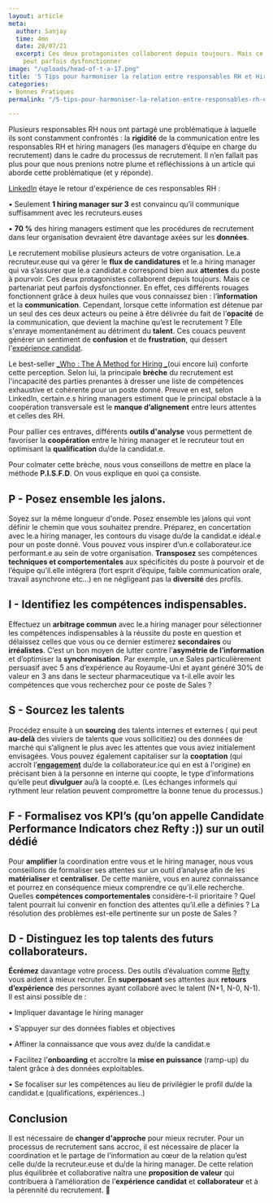 ```yaml
---
layout: article
meta:
  author: Sanjay
  time: 4mn
  date: 28/07/21
  excerpt: Ces deux protagonistes collaborent depuis toujours. Mais ce partenariat
    peut parfois dysfonctionner
image: "/uploads/head-of-t-a-17.png"
title: '5 Tips pour harmoniser la relation entre responsables RH et Hiring managers '
categories:
- Bonnes Pratiques
permalink: "/5-tips-pour-harmoniser-la-relation-entre-responsables-rh-et-hiring-managers/"

---
```

Plusieurs responsables RH nous ont partagé une problématique à laquelle ils sont constamment confrontés : la **rigidité** de la communication entre les responsables RH et hiring managers (les managers d’équipe en charge du recrutement) dans le cadre du processus de recrutement. Il n’en fallait pas plus pour que nous prenions notre plume et réfléchissions à un article qui aborde cette problématique (et y réponde).

[LinkedIn](https://business.linkedin.com/fr-fr/talent-solutions/resources/talent-strategy/mettre-en-relation-les-hiring-managers-et-les-recruteurs#align) étaye le retour d'expérience de ces responsables RH :

• Seulement **1 hiring manager sur 3** est convaincu qu’il communique suffisamment avec les recruteurs.euses

• **70 %** des hiring managers estiment que les procédures de recrutement dans leur organisation devraient être davantage axées sur les **données**.

Le recrutement mobilise plusieurs acteurs de votre organisation. Le.a recruteur.euse qui va gérer le **flux de candidatures** et le.a hiring manager qui va s’assurer que le.a candidat.e correspond bien aux **attentes** du poste à pourvoir. Ces deux protagonistes collaborent depuis toujours. Mais ce partenariat peut parfois dysfonctionner. En effet, ces différents rouages fonctionnent grâce à deux huiles que vous connaissez bien : l’**information** et la **communication**. Cependant, lorsque cette information est détenue par un seul des ces deux acteurs ou peine à être délivrée du fait de l’**opacité** de la communication, que devient la machine qu’est le recrutement ? Elle s'enraye momentanément au détriment du **talent**. Ces couacs peuvent générer un sentiment de **confusion** et de **frustration**, qui dessert l'[expérience candidat](https://blog.refty.co/qu-est-ce-que-experience-candidat/).

Le best-seller [_Who : The A Method for Hiring _](https://whothebook.com/)(oui encore lui) conforte cette perception. Selon lui, la principale **brèche** du recrutement est l'incapacité des parties prenantes à dresser une liste de compétences exhaustive et cohérente pour un poste donné. Preuve en est, selon LinkedIn, certain.e.s hiring managers estiment que le principal obstacle à la coopération transversale est le **manque d’alignement** entre leurs attentes et celles des RH.

Pour pallier ces entraves, différents **outils d'analyse** vous permettent de favoriser la **coopération** entre le hiring manager et le recruteur tout en optimisant la **qualification** du/de la candidat.e.

Pour colmater cette brèche, nous vous conseillons de mettre en place la méthode **P.I.S.F.D**. On vous explique en quoi ça consiste.

## P - Posez ensemble les jalons.

Soyez sur la même longueur d'onde. Posez ensemble les jalons qui vont définir le chemin que vous souhaitez prendre. Préparez, en concertation avec le.a hiring manager, les contours du visage du/de la candidat.e idéal.e pour un poste donné. Vous pouvez vous inspirer d’un.e collaborateur.ice performant.e au sein de votre organisation. **Transposez** ses compétences **techniques et comportementales** aux spécificités du poste à pourvoir et de l’équipe qu’il.elle intégrera (fort esprit d’équipe, faible communication orale, travail asynchrone etc...) en ne négligeant pas la **diversité** des profils.

## I - Identifiez les compétences indispensables.

Effectuez un **arbitrage commun** avec le.a hiring manager pour sélectionner les compétences indispensables à la réussite du poste en question et délaissez celles que vous ou ce dernier estimerez **secondaires** ou **irréalistes**. C’est un bon moyen de lutter contre l’**asymétrie de l’information** et d’optimiser la **synchronisation**. Par exemple, un.e Sales particulièrement persuasif avec 5 ans d’expérience au Royaume-Uni et ayant généré 30% de valeur en 3 ans dans le secteur pharmaceutique va t-il.elle avoir les compétences que vous recherchez pour ce poste de Sales ?

## S - Sourcez les talents

Procédez ensuite à un **sourcing** des talents internes et externes ( qui peut **au-delà** des viviers de talents que vous sollicitiez)  ou des données de marché qui s’alignent le plus avec les attentes que vous aviez initialement envisagées. Vous pouvez également capitaliser sur la **cooptation** (qui accroît l’[**engagement**](https://www.helloworkplace.fr/cooptation-recrutement/) du/de la collaborateur.ice qui en est à l'origine) en précisant bien à la personne en interne qui coopte, le type d’informations qu’elle peut **divulguer** au/à la coopté.e. (Les échanges informels qui rythment leur relation peuvent compromettre la bonne tenue du processus.)

## F - Formalisez vos KPI’s (qu’on appelle Candidate Performance Indicators chez Refty :)) sur un outil dédié

Pour **amplifier** la coordination entre vous et le hiring manager, nous vous conseillons de formaliser ses attentes sur un outil d’analyse afin de les **matérialiser** et **centraliser**. De cette manière, vous en aurez connaissance et pourrez en conséquence mieux comprendre ce qu’il.elle recherche. Quelles **compétences comportementales** considère-t-il prioritaire ? Quel talent pourrait lui convenir en fonction des attentes qu’il.elle a définies ? La résolution des problèmes est-elle pertinente sur un poste de Sales ?

## D - Distinguez les top talents des futurs collaborateurs.

**Écrémez** davantage votre process. Des outils d’évaluation comme [Refty ](https://refty.co/)vous aident à mieux recruter. En **superposant** ses attentes aux **retours d’expérience** des personnes ayant collaboré avec le talent (N+1, N-0, N-1). Il est ainsi possible de :

• Impliquer davantage le hiring manager

• S’appuyer sur des données fiables et objectives

• Affiner la connaissance que vous avez du/de la candidat.e

• Facilitez l'**onboarding** et accroître la **mise en puissance** (ramp-up) du talent grâce à des données exploitables.

• Se focaliser sur les compétences au lieu de privilégier le profil du/de la candidat.e (qualifications, expériences..)

## Conclusion

Il est nécessaire de **changer d'approche** pour mieux recruter. Pour un processus de recrutement sans accroc, il est nécessaire de placer la coordination et le partage de l’information au cœur de la relation qu’est celle du/de la recruteur.euse et du/de la hiring manager. De cette relation plus équilibrée et collaborative naîtra une **proposition de valeur** qui contribuera à l’amélioration de l’**expérience candidat** et **collaborateur** et à la pérennité du recrutement.  🙏